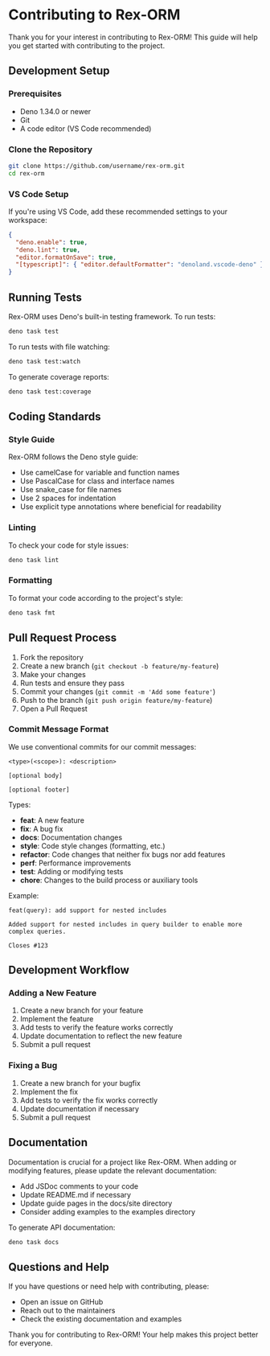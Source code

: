 # Contributing to Rex-ORM

Thank you for your interest in contributing to Rex-ORM! This guide will help you
get started with contributing to the project.

## Development Setup

### Prerequisites

- Deno 1.34.0 or newer
- Git
- A code editor (VS Code recommended)

### Clone the Repository

```bash
git clone https://github.com/username/rex-orm.git
cd rex-orm
```

### VS Code Setup

If you're using VS Code, add these recommended settings to your workspace:

```json
{
  "deno.enable": true,
  "deno.lint": true,
  "editor.formatOnSave": true,
  "[typescript]": { "editor.defaultFormatter": "denoland.vscode-deno" }
}
```

## Running Tests

Rex-ORM uses Deno's built-in testing framework. To run tests:

```bash
deno task test
```

To run tests with file watching:

```bash
deno task test:watch
```

To generate coverage reports:

```bash
deno task test:coverage
```

## Coding Standards

### Style Guide

Rex-ORM follows the Deno style guide:

- Use camelCase for variable and function names
- Use PascalCase for class and interface names
- Use snake_case for file names
- Use 2 spaces for indentation
- Use explicit type annotations where beneficial for readability

### Linting

To check your code for style issues:

```bash
deno task lint
```

### Formatting

To format your code according to the project's style:

```bash
deno task fmt
```

## Pull Request Process

1. Fork the repository
2. Create a new branch (`git checkout -b feature/my-feature`)
3. Make your changes
4. Run tests and ensure they pass
5. Commit your changes (`git commit -m 'Add some feature'`)
6. Push to the branch (`git push origin feature/my-feature`)
7. Open a Pull Request

### Commit Message Format

We use conventional commits for our commit messages:

```
<type>(<scope>): <description>

[optional body]

[optional footer]
```

Types:

- **feat**: A new feature
- **fix**: A bug fix
- **docs**: Documentation changes
- **style**: Code style changes (formatting, etc.)
- **refactor**: Code changes that neither fix bugs nor add features
- **perf**: Performance improvements
- **test**: Adding or modifying tests
- **chore**: Changes to the build process or auxiliary tools

Example:

```
feat(query): add support for nested includes

Added support for nested includes in query builder to enable more complex queries.

Closes #123
```

## Development Workflow

### Adding a New Feature

1. Create a new branch for your feature
2. Implement the feature
3. Add tests to verify the feature works correctly
4. Update documentation to reflect the new feature
5. Submit a pull request

### Fixing a Bug

1. Create a new branch for your bugfix
2. Implement the fix
3. Add tests to verify the fix works correctly
4. Update documentation if necessary
5. Submit a pull request

## Documentation

Documentation is crucial for a project like Rex-ORM. When adding or modifying
features, please update the relevant documentation:

- Add JSDoc comments to your code
- Update README.md if necessary
- Update guide pages in the docs/site directory
- Consider adding examples to the examples directory

To generate API documentation:

```bash
deno task docs
```

## Questions and Help

If you have questions or need help with contributing, please:

- Open an issue on GitHub
- Reach out to the maintainers
- Check the existing documentation and examples

Thank you for contributing to Rex-ORM! Your help makes this project better for
everyone.

